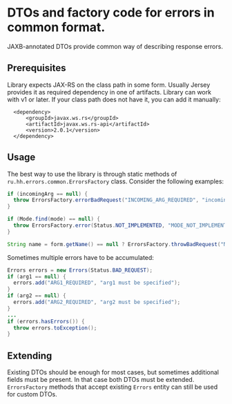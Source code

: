 # DTOs and factory code for errors in common format.

JAXB-annotated DTOs provide common way of describing response errors.

## Prerequisites

Library expects JAX-RS on the class path in some form. Usually Jersey provides it as required dependency in one of artifacts. Library can work with v1 or later. If your class path does not have it, you can add it manually: 

```
  <dependency>
      <groupId>javax.ws.rs</groupId>
      <artifactId>javax.ws.rs-api</artifactId>
      <version>2.0.1</version>
  </dependency>
```

## Usage

The best way to use the library is through static methods of `ru.hh.errors.common.ErrorsFactory` class. Consider the following examples:

```Java
if (incomingArg == null) {
  throw ErrorsFactory.errorBadRequest("INCOMING_ARG_REQUIRED", "incomingArg must be specified");
}
```

```Java
if (Mode.find(mode) == null) {
  throw ErrorsFactory.error(Status.NOT_IMPLEMENTED, "MODE_NOT_IMPLEMENTED", String.format("Mode %s is not implemented yet", mode));
}
```

```Java
String name = form.getName() == null ? ErrorsFactory.throwBadRequest("NAME_REQUIRED", "Name must be specified") : form.getName();
```

Sometimes multiple errors have to be accumulated:

```Java
Errors errors = new Errors(Status.BAD_REQUEST);
if (arg1 == null) {
  errors.add("ARG1_REQUIRED", "arg1 must be specified");
}
if (arg2 == null) {
  errors.add("ARG2_REQUIRED", "arg2 must be specified");
}
...
if (errors.hasErrors()) {
  throw errors.toException();
}
```

## Extending

Existing DTOs should be enough for most cases, but sometimes additional fields must be present. In that case both DTOs must be extended. `ErrorsFactory` methods that accept existing `Errors` entity can still be used for custom DTOs.

